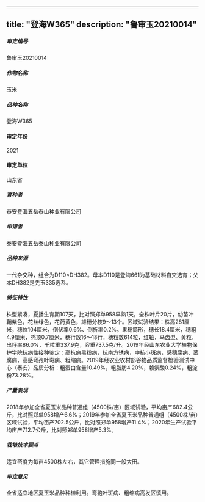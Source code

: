 
---
title: "登海W365"
description: "鲁审玉20210014"
---
##### 审定编号 
鲁审玉20210014

##### 作物名称
玉米

##### 品种名称
登海W365

#### 审定年份
2021	

#### 审定单位
山东省

##### 育种者
泰安登海五岳泰山种业有限公司

##### 申请者
泰安登海五岳泰山种业有限公司

##### 品种来源
一代杂交种，组合为D110×DH382。母本D110是登海661为基础材料自交选育；父本DH382是先玉335选系。

##### 特征特性
株型紧凑，夏播生育期107天，比对照郑单958早熟1天，全株叶片20片，幼苗叶鞘紫色，花丝绿色，花药黄色，雄穗分枝9～13个。区域试验结果：株高281厘米，穗位104厘米，倒伏率0.6%、倒折率0.2%。果穗筒形，穗长18.4厘米，穗粗4.9厘米，秃顶0.7厘米，穗行数16～18行，穗粒数614粒，红轴，马齿型、黄粒，出籽率86.0%，千粒重337.9克，容重737.5克/升。2019年经山东农业大学植物保护学院抗病性接种鉴定：高抗瘤黑粉病，抗南方锈病，中抗小斑病，感穗腐病、茎腐病，高感弯孢叶斑病、粗缩病。2019年经农业农村部谷物品质监督检验测试中心（泰安）品质分析：粗蛋白含量10.49%，粗脂肪4.20%，赖氨酸0.24%，粗淀粉73.28%。

##### 产量表现
2018年参加全省夏玉米品种普通组（4500株/亩）区域试验，平均亩产682.4公斤，比对照郑单958增产6.6%；2019年参加全省夏玉米品种普通组（4500株/亩）区域试验，平均亩产702.5公斤，比对照郑单958增产11.4%；2020年生产试验平均亩产712.7公斤，比对照郑单958增产5.3%。

##### 栽培技术要点
适宜密度为每亩4500株左右，其它管理措施同一般大田。

##### 审定意见
全省适宜地区夏玉米品种种植利用。弯孢叶斑病、粗缩病高发区慎用。


